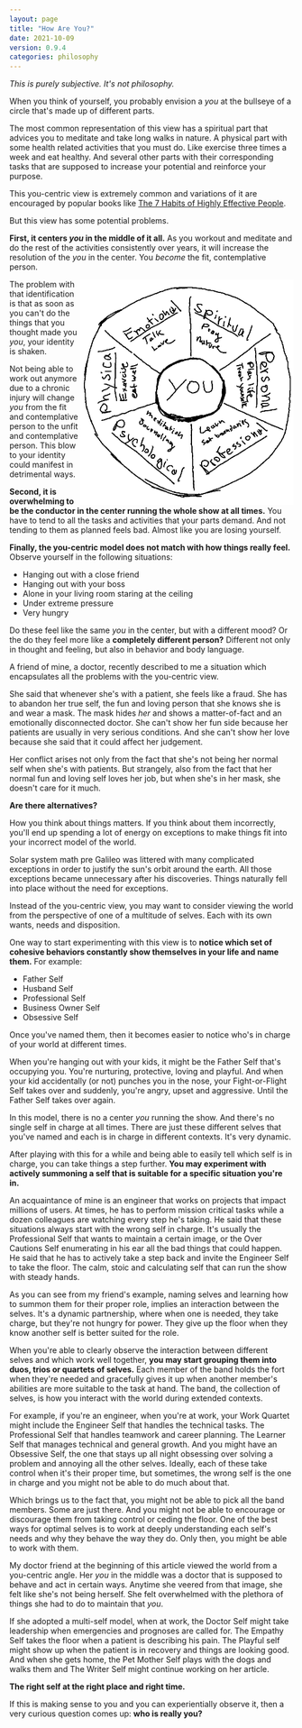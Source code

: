 ```yaml
---
layout: page
title: "How Are You?"
date: 2021-10-09
version: 0.9.4
categories: philosophy
---
```


_This is purely subjective. It's not philosophy._

When you think of yourself, you probably envision a _you_ at the bullseye of a circle that's
made up of different parts.

The most common representation of this view has a spiritual part that advices
you to meditate and take long walks in nature. A physical part with some health related
activities that you must do. Like exercise three times a week and eat healthy.
And several other parts with their corresponding tasks that are supposed to increase
your potential and reinforce your purpose.

This you-centric view is extremely common and variations of it are encouraged by popular books like [The 7 Habits of Highly Effective People](https://www.amazon.com/Habits-Highly-Effective-People-Powerful/dp/0743269519).

But this view has some potential problems.

**First, it centers _you_ in the middle of it all.** As you workout and meditate and do the rest
of the activities consistently over years, it will increase the resolution of the _you_ in the center.
You _become_ the fit, contemplative person.

<img src="/assets/hey-you-in-the-middle.png" height="400" style="float: right;">

The problem with that identification is that as soon as you can't do the things that you thought made you
_you_, your identity is shaken.

Not being able to work out anymore due to a chronic injury will change _you_
from the fit and contemplative person to the unfit and contemplative person.
This blow to your identity could manifest in detrimental ways.

**Second, it is overwhelming to be the conductor in the center running the whole show at all times.**
You have to tend to all the tasks and activities that your parts demand.
And not tending to them as planned feels bad. Almost like you are losing yourself.

**Finally, the you-centric model does not match with how things really feel.** Observe yourself in the following situations:

- Hanging out with a close friend
- Hanging out with your boss
- Alone in your living room staring at the ceiling
- Under extreme pressure
- Very hungry

Do these feel like the same _you_ in the center, but with a different mood? Or the do they feel more like a **completely different person?**
Different not only in thought and feeling, but also in behavior and body language.

A friend of mine, a doctor, recently described to me a situation which encapsulates all the problems with the you-centric view.

She said that whenever she's with a patient, she feels like a fraud. She has to abandon her true self, the fun and loving person that
she knows she is and wear a mask. The mask hides _her_ and shows a matter-of-fact and an emotionally disconnected doctor. She can't show
her fun side because her patients are usually in very serious conditions. And she can't show her love because she said that it could
affect her judgement.

Her conflict arises not only from the fact that she's not being her normal self when she's with patients. But strangely,
also from the fact that her normal fun and loving self loves her job, but when she's in her mask, she doesn't care for it much.

**Are there alternatives?**

How you think about things matters. If you think about them incorrectly, you'll end up spending a lot of energy
on exceptions to make things fit into your incorrect model of the world.

Solar system math pre Galileo was littered with many complicated exceptions in order to justify
the sun's orbit around the earth. All those exceptions became unnecessary
after his discoveries. Things naturally fell into place without the need for exceptions.

Instead of the you-centric view, you may want to consider viewing the world from
the perspective of one of a multitude of selves. Each with its own wants,
needs and disposition.

One way to start experimenting with this view is to **notice which set of cohesive behaviors
constantly show themselves in your life and name them.** For example:

- Father Self
- Husband Self
- Professional Self
- Business Owner Self
- Obsessive Self

Once you've named them, then it becomes easier to notice who's in charge of your world
at different times.

When you're hanging out with your kids, it might be the Father Self that's occupying
you. You're nurturing, protective, loving and playful. And when your kid accidentally (or not)
punches you in the nose, your Fight-or-Flight Self takes over and suddenly, you're angry,
upset and aggressive. Until the Father Self takes over again.

In this model, there is no a center _you_ running the show. And there's no single self in charge at all times.
There are just these different selves that you've named and each is in charge in different contexts.
It's very dynamic.

After playing with this for a while and being able to easily tell which self is in charge, you can take
things a step further. **You may experiment with actively summoning a self that is suitable for
a specific situation you're in.**

An acquaintance of mine is an engineer that works on projects that impact millions of users.
At times, he has to perform mission critical tasks while a dozen colleagues are
watching every step he's taking. He said that these situations always start with the wrong
self in charge. It's usually the Professional Self that wants to maintain a certain image,
or the Over Cautions Self enumerating in his ear all the bad things that could happen. He said
that he has to actively take a step back and invite the Engineer Self to take the floor.
The calm, stoic and calculating self that can run the show with steady hands.

As you can see from my friend's example, naming selves and learning how to summon
them for their proper role, implies an interaction between the selves. It's a dynamic
partnership, where when one is needed, they take charge, but they're not hungry for power.
They give up the floor when they know another self is better suited for the role.

When you're able to clearly observe the interaction between different selves and which
work well together, **you may start grouping them into duos, trios or quartets of selves.**
Each member of the band holds the fort when they're needed and gracefully gives it up
when another member's abilities are more suitable to the task at hand. The band, the collection
of selves, is how you interact with the world during extended contexts.

For example, if you're an engineer, when you're at work, your Work Quartet might
include the Engineer Self that handles the technical tasks. The Professional Self
that handles teamwork and career planning. The Learner Self that manages
technical and general growth. And you might have an Obsessive Self, the one that stays up all
night obsessing over solving a problem and annoying all the other selves. Ideally, each of
these take control when it's their proper time, but sometimes, the wrong self
is the one in charge and you might not be able to do much about that.

Which brings us to the fact that, you might not be able to pick all the band members. Some are just there.
And you might not be able to encourage or discourage them from taking control or ceding the floor.
One of the best ways for optimal selves is to work at deeply understanding each self's needs
and why they behave the way they do. Only then, you might be able to work with them.

My doctor friend at the beginning of this article viewed the world from a you-centric angle. Her
_you_ in the middle was a doctor that is supposed to behave and act in certain ways. Anytime she veered
from that image, she felt like she's not being herself. She felt overwhelmed with the plethora
of things she had to do to maintain that _you_.

If she adopted a multi-self model, when at work, the Doctor Self might take leadership
when emergencies and prognoses are called for. The Empathy Self takes the floor when a patient is
describing his pain. The Playful self might show up when the patient is in recovery and things are looking good.
And when she gets home, the Pet Mother Self plays with the dogs and walks them and
The Writer Self might continue working on her article.

**The right self at the right place and right time.**

If this is making sense to you and you can experientially observe it, then a very curious
question comes up: **who is really you?**
